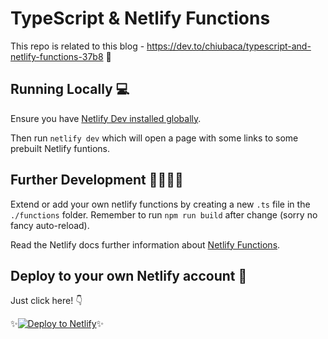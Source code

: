 # TypeScript & Netlify Functions

This repo is related to this blog - https://dev.to/chiubaca/typescript-and-netlify-functions-37b8 👀

## Running Locally 💻
Ensure you have [Netlify Dev installed globally](https://docs.netlify.com/cli/get-started/#installation).

Then run `netlify dev` which will open a page with some links to some prebuilt Netlify funtions.

## Further Development 👩‍💻👨‍💻

Extend or add your own netlify functions by creating a new `.ts` file in the `./functions` folder. Remember to run `npm run build` after change (sorry no fancy auto-reload).

Read the Netlify docs further information about [Netlify Functions](https://docs.netlify.com/functions/build-with-javascript/#format).

## Deploy to your own Netlify account 🚀

Just click here! 👇

✨[![Deploy to Netlify](https://www.netlify.com/img/deploy/button.svg)](https://app.netlify.com/start/deploy?repository=https://github.com/chiubaca/typescript-netlify-functions-starter)✨
